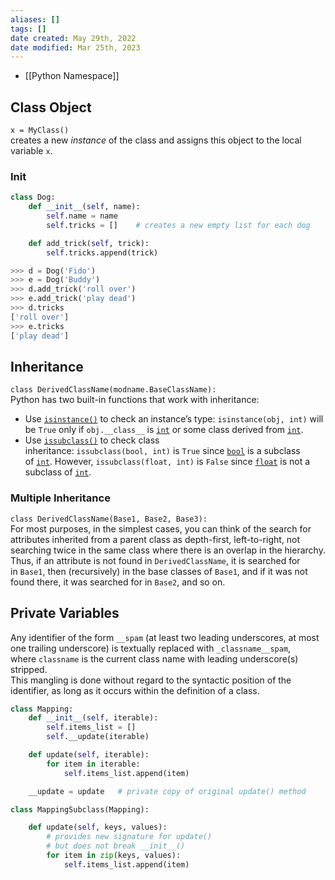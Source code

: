 ```yaml
---
aliases: []
tags: []
date created: May 29th, 2022
date modified: Mar 25th, 2023
---
```

- [[Python Namespace]]

## Class Object
`x = MyClass()`  
creates a new _instance_ of the class and assigns this object to the local variable `x`.

### Init
```python
class Dog:
    def __init__(self, name):
        self.name = name
        self.tricks = []    # creates a new empty list for each dog

    def add_trick(self, trick):
        self.tricks.append(trick)

>>> d = Dog('Fido')
>>> e = Dog('Buddy')
>>> d.add_trick('roll over')
>>> e.add_trick('play dead')
>>> d.tricks
['roll over']
>>> e.tricks
['play dead']
```

## Inheritance
`class DerivedClassName(modname.BaseClassName):`  
Python has two built-in functions that work with inheritance:
- Use [`isinstance()`](https://docs.python.org/3/library/functions.html#isinstance "isinstance") to check an instance’s type: `isinstance(obj, int)` will be `True` only if `obj.__class__` is [`int`](https://docs.python.org/3/library/functions.html#int "int") or some class derived from [`int`](https://docs.python.org/3/library/functions.html#int "int").
- Use [`issubclass()`](https://docs.python.org/3/library/functions.html#issubclass "issubclass") to check class inheritance: `issubclass(bool, int)` is `True` since [`bool`](https://docs.python.org/3/library/functions.html#bool "bool") is a subclass of [`int`](https://docs.python.org/3/library/functions.html#int "int"). However, `issubclass(float, int)` is `False` since [`float`](https://docs.python.org/3/library/functions.html#float "float") is not a subclass of [`int`](https://docs.python.org/3/library/functions.html#int "int").

### Multiple Inheritance
`class DerivedClassName(Base1, Base2, Base3):`  
For most purposes, in the simplest cases, you can think of the search for attributes inherited from a parent class as depth-first, left-to-right, not searching twice in the same class where there is an overlap in the hierarchy.  
Thus, if an attribute is not found in `DerivedClassName`, it is searched for in `Base1`, then (recursively) in the base classes of `Base1`, and if it was not found there, it was searched for in `Base2`, and so on.

## Private Variables
Any identifier of the form `__spam` (at least two leading underscores, at most one trailing underscore) is textually replaced with `_classname__spam`, where `classname` is the current class name with leading underscore(s) stripped.  
This mangling is done without regard to the syntactic position of the identifier, as long as it occurs within the definition of a class.

```python
class Mapping:
    def __init__(self, iterable):
        self.items_list = []
        self.__update(iterable)

    def update(self, iterable):
        for item in iterable:
            self.items_list.append(item)

    __update = update   # private copy of original update() method

class MappingSubclass(Mapping):

    def update(self, keys, values):
        # provides new signature for update()
        # but does not break __init__()
        for item in zip(keys, values):
            self.items_list.append(item)
```